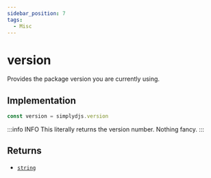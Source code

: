 ```yaml
---
sidebar_position: 7
tags:
  - Misc
---
```


# version

Provides the package version you are currently using.

## Implementation

```js
const version = simplydjs.version
```


:::info INFO
This literally returns the version number. Nothing fancy.
:::

## Returns
- [`string`](https://developer.mozilla.org/en-US/docs/Web/JavaScript/Reference/Global_Objects/String)